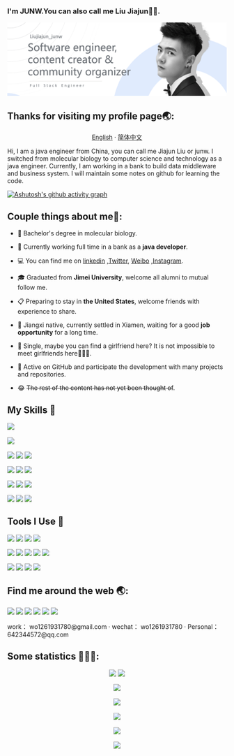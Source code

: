 ### I'm JUNW.You can also call me Liu Jiajun👋👋.

<img src="src/banner.png" />

## Thanks for visiting my profile page🌏:

<p align="center">
    <a href="README.md">English</a>
    ·
    <a href="./README_cn.md">简体中文</a>    
<p/>
Hi, I am a java engineer from China, you can call me Jiajun Liu or junw. I switched from molecular biology to computer
science and technology as a java engineer. Currently, I am working in a bank to build data middleware and business
system. I will maintain some notes on github for learning the code.


[//]: # (折线图出现异常)

[![Ashutosh's github activity graph](https://activity-graph.herokuapp.com/graph?username=wo1261931780&theme=minimal)](https://github.com/wo1261931780/st-java.github.io)

## Couple things about me💫:

- 🧬 Bachelor's degree in molecular biology.


- 🏦 Currently working full time in a bank as a **java developer**.


- 💻 You can find me
  on  [linkedin](https://www.linkedin.com/in/%E4%BD%B3%E7%8F%BA-%E5%88%98-3a4345156/)
  ,[Twitter](https://twitter.com/home), [Weibo](https://weibo.com/u/6511079715)
  ,[Instagram](https://www.instagram.com/junwang7789/).


- 🎓 Graduated from **Jimei University**, welcome all alumni to mutual follow me.


- 📋 Preparing to stay in **the United States**, welcome friends with experience to share.


- 💪 Jiangxi native, currently settled in Xiamen, waiting for a good **job opportunity** for a long time.


- 💌 Single, maybe you can find a girlfriend here? It is not impossible to meet girlfriends here🤣🤣🤣.


- 🚀 Active on GitHub and participate the development with many projects and repositories.


- 😂 ~~The rest of the content has not yet been thought of~~.

## My Skills 🚀

[//]: # (目前使用的技术，修改项目的图标，修改徽章颜色)

[<img src = "https://img.shields.io/badge/-python-007ACC?style=for-the-badge&logo=python&logoColor=white">]()

[<img src = "https://img.shields.io/badge/anaconda-42B029.svg?&style=for-the-badge&logo=anaconda&logoColor=white">]()


[//]: # (java，mysql，spring,)
[<img src = "https://img.shields.io/badge/java-%7396.svg?style=for-the-badge&logo=java&logoColor=white&color=007396">]()
[<img src = "https://img.shields.io/badge/mysql-%4479A1.svg?style=for-the-badge&logo=mysql&logoColor=white&color=4479A1">]()
[<img src = "https://img.shields.io/badge/spring-007ACC?style=for-the-badge&logo=spring&logoColor=white">]()


[//]: # (git，linux)
[<img src = "https://img.shields.io/badge/nginx-007ACC.svg?&style=for-the-badge&logo=nginx&logoColor=white">]()
[<img src = "https://img.shields.io/badge/git-%3776AB.svg?style=for-the-badge&logo=git&logoColor=white&color=F05032">]()
[<img src = "https://img.shields.io/badge/linux-%FCC624.svg?style=for-the-badge&logo=linux&logoColor=black&color=FCC624">]()


[//]: # (html，css，js，nodejs，npm，nginx)
[<img src = "https://img.shields.io/badge/css3-%1572B6.svg?style=for-the-badge&logo=css3&logoColor=white&color=1572B6">]()
[<img src = "https://img.shields.io/badge/javscript-%F7DF1E.svg?style=for-the-badge&logo=javascript&logoColor=black&color=F7DF1E">]()
[<img src = "https://img.shields.io/badge/html5-%3776AB.svg?style=for-the-badge&logo=html5&logoColor=white&color=E34F26">]()

[//]: # (vue，bootstrap，element)

[<img src = "https://img.shields.io/badge/-Vue.js-007ACC?style=for-the-badge&logo=Vue.js&logoColor=white">]()
[<img src = "https://img.shields.io/badge/-Bootstrap-007ACC?style=for-the-badge&logo=Bootstrap&logoColor=white">]()
[<img src = "https://img.shields.io/badge/-element-007ACC?style=for-the-badge&logo=element&logoColor=white">]()

## Tools I Use 🔧

[//]: # (vsocde,webstorm)

[<img src = "https://img.shields.io/badge/VS%20Code-007ACC.svg?&style=for-the-badge&logo=visual-studio-code&logoColor=white">]()
[<img src = "https://img.shields.io/badge/webstorm-007ACC.svg?&style=for-the-badge&logo=webstorm&logoColor=white">]()
[<img src = "https://img.shields.io/badge/-ESLint-%234B32C3?style=for-the-badge&logo=eslint">]()
[<img src = "https://img.shields.io/badge/npm-CB3837?style=for-the-badge&logo=npm&logoColor=white">]()


[//]: # (ubuntu,xshell,powershell,)
[<img src = "https://img.shields.io/badge/amazon-007ACC?style=for-the-badge&logo=amazon&logoColor=white">]()
[<img src = "https://img.shields.io/badge/google-007ACC?style=for-the-badge&logo=google&logoColor=white">]()
[<img src = "https://img.shields.io/badge/nginx-007ACC.svg?&style=for-the-badge&logo=nginx&logoColor=white">]()
[<img src = "https://img.shields.io/badge/Ubuntu%20VM-E95420.svg?style=for-the-badge&logo=ubuntu&logoColor=white">]()
[<img src = "https://img.shields.io/badge/powershell-E95420.svg?style=for-the-badge&logo=powershell&logoColor=white">]()


[//]: # (idea,pycharm,anaconda,postman,navicat,)

[<img src = "https://img.shields.io/badge/-IntelliJ%20IDEA-007ACC?style=for-the-badge&logo=IntelliJ%20IDEA">]()
[<img src = "https://img.shields.io/badge/-pycharm-007ACC?style=for-the-badge&logo=pycharm">]()
[<img src = "https://img.shields.io/badge/Postman-FF6C37?style=for-the-badge&logo=postman&logoColor=white">]()
[<img src = "https://img.shields.io/badge/-navicat-007ACC?style=for-the-badge&logo=navicat">]()


[//]: # (aws,gcp,阿里云)

## Find me around the web 🌏:

[<img src = "https://img.shields.io/badge/佳珺不谈恋爱的空间-%181717.svg?&style=for-the-badge&logo=BILIBILI&logoColor=white&color=00aeec">](https://space.bilibili.com/2001956953?spm_id_from=333.1007.0.0)
[<img src = "https://img.shields.io/badge/君王-%2320A1F1.svg?&style=for-the-badge&logo=twitter&logoColor=white">](https://twitter.com/wo1261931780)
[<img src = "https://img.shields.io/badge/junw-%181717.svg?&style=for-the-badge&logo=facebook&logoColor=white&color=1877F2">](https://www.facebook.com/junw.junw.180)
[<img src = "https://img.shields.io/badge/刘佳珺junw-%230077B5.svg?&style=for-the-badge&logo=linkedin&logoColor=white" />](https://www.linkedin.com/in/%E4%BD%B3%E7%8F%BA-%E5%88%98-3a4345156/)
[<img src = "https://img.shields.io/badge/junwang7789-%181717.svg?&style=for-the-badge&logo=instagram&logoColor=white&color=ff0047">](https://www.instagram.com/wo1261931780/)
[<img src = "https://img.shields.io/badge/佳珺不谈恋爱-%181717.svg?&style=for-the-badge&logo=sina-weibo&logoColor=white&color=d52c2b">](https://weibo.com/u/6511079715)

<p >
    <span >work：</span>
    <a text="work">wo1261931780@gmail.com</a>
    ·
    <span >wechat：</span>
    <a text="work">wo1261931780</a>
    ·
    <span >Personal：</span>
    <a text="work">642344572@qq.com</a>    
<p/>

## Some statistics 💪💪💪:

[//]: # ([![Ashutosh's github activity graph]&#40;https://activity-graph.herokuapp.com/graph?username=wo1261931780&theme=minimal&#41;]&#40;https://github.com/wo1261931780/st-java.github.io&#41;)

[//]: # (这里全部该改成折叠展示)
<div ALIGN = "center">

<img src="https://github-readme-stats.vercel.app/api?username=wo1261931780&width=50%&&bg_color=30,0575e6,021b79&title_color=fff&text_color=fff"  height="175px"/>
<img src="https://github-readme-stats.vercel.app/api/top-langs/?username=wo1261931780&layout=compact"  height="175px"/>

[//]: # (这里的问题需要解决)

</div>

<div ALIGN = "center">

[//]: # ([![GitHub Streak]&#40;http://github-readme-streak-stats.herokuapp.com?user=wo1261931780&theme=vue&hide_border=true&date_format=M%20j%5B%2C%20Y%5D&#41;]&#40;https://git.io/streak-stats&#41;)

[//]: # ([![GitHub Streak]&#40;http://github-readme-streak-stats.herokuapp.com?user=wo1261931780&hide_border=true&date_format=M%20j%5B%2C%20Y%5D&border=021B79&stroke=0575E6&ring=0575E6&currStreakNum=0575E6&currStreakLabel=021B79&sideLabels=021B79&dates=021B79&sideNums=0575E6&#41;]&#40;https://git.io/streak-stats&#41;)

[<img src = "http://github-readme-streak-stats.herokuapp.com?user=wo1261931780&hide_border=true&date_format=M%20j%5B%2C%20Y%5D&border=021B79&stroke=0575E6&ring=0575E6&currStreakNum=0575E6&currStreakLabel=021B79&sideLabels=021B79&dates=021B79&sideNums=0575E6">](https://git.io/streak-stats)


[//]: # (所有信息的统计展示)

[//]: # (![Metrics]&#40;https://metrics.lecoq.io/wo1261931780?template=classic&languages=1&isocalendar=1&achievements=1&discussions=1&lines=1&repositories=1&gists=1&repositories=100&repositories.batch=100&repositories.forks=false&repositories.affiliations=owner&isocalendar.duration=half-year&languages.limit=8&languages.threshold=0%25&languages.colors=github&languages.aliases=C%2C%20C%2B%2B%2C%20Assembly&languages.sections=most-used&languages.indepth=false&languages.analysis.timeout=15&languages.categories=markup%2C%20programming&languages.recent.categories=markup%2C%20programming&languages.recent.load=300&languages.recent.days=14&achievements.threshold=C&achievements.secrets=true&achievements.display=compact&achievements.limit=0&discussions.categories=true&discussions.categories.limit=0&config.timezone=America%2FSao_Paulo&#41;)

[<img src = "https://metrics.lecoq.io/wo1261931780?template=classic&languages=1&isocalendar=1&achievements=1&discussions=1&lines=1&repositories=1&gists=1&repositories=100&repositories.batch=100&repositories.forks=false&repositories.affiliations=owner&isocalendar.duration=half-year&languages.limit=8&languages.threshold=0%25&languages.colors=github&languages.aliases=C%2C%20C%2B%2B%2C%20Assembly&languages.sections=most-used&languages.indepth=false&languages.analysis.timeout=15&languages.categories=markup%2C%20programming&languages.recent.categories=markup%2C%20programming&languages.recent.load=300&languages.recent.days=14&achievements.threshold=C&achievements.secrets=true&achievements.display=compact&achievements.limit=0&discussions.categories=true&discussions.categories.limit=0&config.timezone=America%2FSao_Paulo">]()


</div>

<div align="center">

[//]: # (奖杯展示)
<img  src="https://github-profile-trophy.vercel.app/?username=wo1261931780&theme=onedark&no-bg=true" />

</div>


<div align="center">

[//]: # (自己账号的被查看次数)
<img src="https://komarev.com/ghpvc/?username=wo1261931780&style=for-the-badge&label=viewsUtil"/>

</div>

<div align="center">

[//]: # (萝莉举牌，自己账号的被查看次数)
<img src="https://count.getloli.com/get/@wo1261931780?theme=gelbooru"/>

</div>






